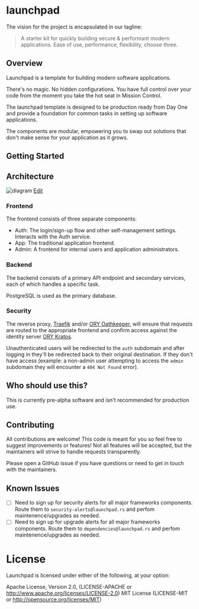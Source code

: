 # launchpad

The vision for the project is encapsulated in our tagline:
> A starter kit for quickly building secure & performant modern applications. Ease of use, performance, flexibility, choose three.

## Overview

Launchpad is a template for building modern software applications.

There's no magic. No hidden configurations. You have full control over your code from the moment you take the hot seat in Mission Control.

The launchpad template is designed to be production ready from Day One and provide a foundation for common tasks in setting up software applications.

The components are modular, empowering you to swap out solutions that don't make sense for your application as it grows.

## Getting Started

## Architecture

![diagram](https://user-images.githubusercontent.com/3886290/107551504-34787a80-6b87-11eb-9299-92cebe454176.png)
[Edit](https://whimsical.com/launchpad-Y4AZpD16s4S7exbrayWQNZ)


### Frontend

The frontend consists of three separate components:
- Auth: The login/sign-up flow and other self-management settings. Interacts with the Auth service.
- App: The traditional application frontend.
- Admin: A frontend for internal users and application administrators.

### Backend

The backend consists of a primary API endpoint and secondary services, each of which handles a specific task.

PostgreSQL is used as the primary database.

### Security

The reverse proxy, [Traefik](https://github.com/traefik/traefik) and/or [ORY Oathkeeper](https://github.com/ory/oathkeeper), will ensure that requests are routed to the appropriate frontend and confirm access against the identity server [ORY Kratos](https://github.com/ory/kratos).

Unauthenticated users will be redirected to the `auth` subdomain and after logging in they'll be redirected back to their original destination. If they don't have access (example: a non-admin user attempting to access the `admin` subdomain they will encounter a `404 Not Found` error). 


## Who should use this?

This is currently pre-alpha software and isn't recommended for production use.

## Contributing

All contributions are welcome! This code is meant for you so feel free to suggest improvements or features! Not all features will be accepted, but the maintainers will strive to handle requests transparently.

Please open a GitHub issue if you have questions or need to get in touch with the maintainers.

## Known Issues

- [ ] Need to sign up for security alerts for all major frameworks components. Route them to `security-alerts@launchpad.rs` and perfom maintenence/upgrades as needed.
- [ ] Need to sign up for upgrade alerts for all major frameworks components. Route them to `dependencies@launchpad.rs` and perfom maintenence/upgrades as needed.

# License
Launchpad is licensed under either of the following, at your option:

Apache License, Version 2.0, (LICENSE-APACHE or http://www.apache.org/licenses/LICENSE-2.0)
MIT License (LICENSE-MIT or http://opensource.org/licenses/MIT)
